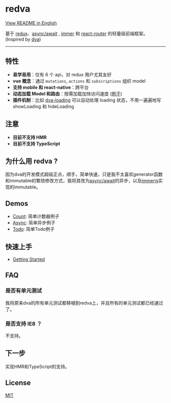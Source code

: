 # redva

[View README in English](README.md)

基于 [redux](https://github.com/reactjs/redux)、[async/await](http://babeljs.io/docs/plugins/syntax-async-functions) , [immer](https://github.com/mweststrate/immer) 和 [react-router](https://github.com/ReactTraining/react-router) 的轻量级前端框架。(Inspired by [dva](https://github.com/dvajs/dva))

---

## 特性

* **易学易用**：仅有 6 个 api，对 redux 用户尤其友好
* **vue 概念**：通过 `mutations`, `actions` 和 `subscriptions` 组织 model
* **支持 mobile 和 react-native**：跨平台 
* **动态加载 Model 和路由**：按需加载加快访问速度 ([例子](https://github.com/fishedee/redva/blob/master/docs/API_zh-CN.md#dvadynamic))
* **插件机制**：比如 [dva-loading](https://github.com/fishede/redva/tree/master/packages/dva-loading) 可以自动处理 loading 状态，不用一遍遍地写 showLoading 和 hideLoading

## 注意

* **目前不支持 HMR**
* **目前不支持 TypeScript**

## 为什么用 redva ?

因为dva的开发模式超级正点，顺手，简单快速，只是我不太喜欢generator函数和immutable的繁琐修改方式，我将其改为[async/await](http://babeljs.io/docs/plugins/syntax-async-functions)的异步，以及[immerjs](https://github.com/mweststrate/immer)实现的immutable。

## Demos

* [Count](https://github.com/fishedee/redva/tree/master/examples/counter): 简单计数器例子
* [Async](https://github.com/fishedee/redva/tree/master/examples/async): 简单异步例子
* [Todo](https://github.com/fishedee/redva/tree/master/examples/todo): 简单Todo例子

## 快速上手

- [Getting Started](https://github.com/fishedee/redva/blob/master/docs/GettingStarted.md)

## FAQ

### 是否有单元测试

我将原来dva的所有单元测试都移植到redva上，并且所有的单元测试都已经通过了。

### 是否支持 IE8 ？

不支持。

## 下一步

实现HMR和TypeScript的支持。

## License

[MIT](https://tldrlegal.com/license/mit-license)
